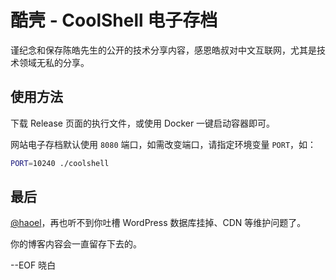 # 酷壳 - CoolShell 电子存档

谨纪念和保存陈皓先生的公开的技术分享内容，感恩皓叔对中文互联网，尤其是技术领域无私的分享。

## 使用方法

下载 Release 页面的执行文件，或使用 Docker 一键启动容器即可。

网站电子存档默认使用 `8080` 端口，如需改变端口，请指定环境变量 `PORT`，如：

```bash
PORT=10240 ./coolshell
```

## 最后

[@haoel](https://github.com/haoel)，再也听不到你吐槽 WordPress 数据库挂掉、CDN 等维护问题了。

你的博客内容会一直留存下去的。

--EOF 晓白
